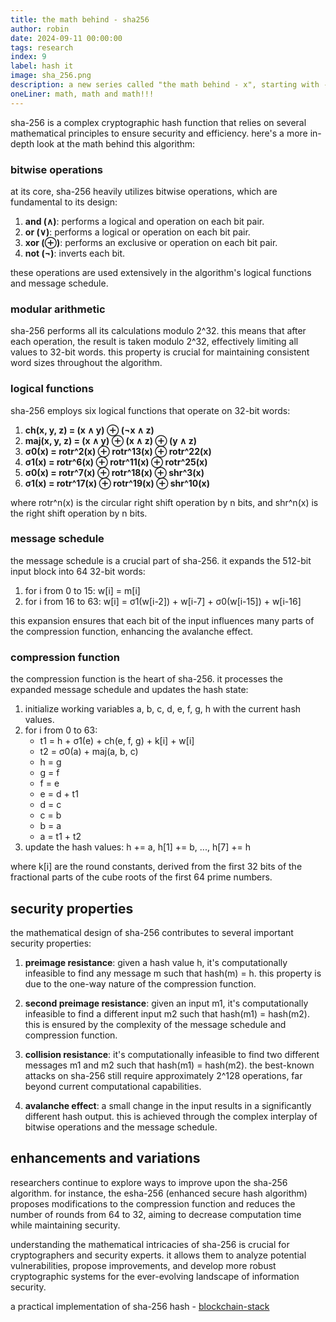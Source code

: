 ```yaml
---
title: the math behind - sha256
author: robin
date: 2024-09-11 00:00:00
tags: research
index: 9
label: hash it
image: sha_256.png
description: a new series called "the math behind - x", starting with - SHA256, a cryptographic hash function
oneLiner: math, math and math!!!
---
```


sha-256 is a complex cryptographic hash function that relies on several mathematical principles to ensure security and efficiency. here's a more in-depth look at the math behind this algorithm:

### bitwise operations

at its core, sha-256 heavily utilizes bitwise operations, which are fundamental to its design:

1. **and (∧)**: performs a logical and operation on each bit pair.
2. **or (∨)**: performs a logical or operation on each bit pair.
3. **xor (⊕)**: performs an exclusive or operation on each bit pair.
4. **not (¬)**: inverts each bit.

these operations are used extensively in the algorithm's logical functions and message schedule.

### modular arithmetic

sha-256 performs all its calculations modulo 2^32. this means that after each operation, the result is taken modulo 2^32, effectively limiting all values to 32-bit words. this property is crucial for maintaining consistent word sizes throughout the algorithm.

### logical functions

sha-256 employs six logical functions that operate on 32-bit words:

1. **ch(x, y, z) = (x ∧ y) ⊕ (¬x ∧ z)**
2. **maj(x, y, z) = (x ∧ y) ⊕ (x ∧ z) ⊕ (y ∧ z)**
3. **σ0(x) = rotr^2(x) ⊕ rotr^13(x) ⊕ rotr^22(x)**
4. **σ1(x) = rotr^6(x) ⊕ rotr^11(x) ⊕ rotr^25(x)**
5. **σ0(x) = rotr^7(x) ⊕ rotr^18(x) ⊕ shr^3(x)**
6. **σ1(x) = rotr^17(x) ⊕ rotr^19(x) ⊕ shr^10(x)**

where rotr^n(x) is the circular right shift operation by n bits, and shr^n(x) is the right shift operation by n bits.

### message schedule

the message schedule is a crucial part of sha-256. it expands the 512-bit input block into 64 32-bit words:

1. for i from 0 to 15: w[i] = m[i]
2. for i from 16 to 63: w[i] = σ1(w[i-2]) + w[i-7] + σ0(w[i-15]) + w[i-16]

this expansion ensures that each bit of the input influences many parts of the compression function, enhancing the avalanche effect.

### compression function

the compression function is the heart of sha-256. it processes the expanded message schedule and updates the hash state:

1. initialize working variables a, b, c, d, e, f, g, h with the current hash values.
2. for i from 0 to 63:
   - t1 = h + σ1(e) + ch(e, f, g) + k[i] + w[i]
   - t2 = σ0(a) + maj(a, b, c)
   - h = g
   - g = f
   - f = e
   - e = d + t1
   - d = c
   - c = b
   - b = a
   - a = t1 + t2
3. update the hash values: h += a, h[1] += b, ..., h[7] += h

where k[i] are the round constants, derived from the first 32 bits of the fractional parts of the cube roots of the first 64 prime numbers.

## security properties

the mathematical design of sha-256 contributes to several important security properties:

1. **preimage resistance**: given a hash value h, it's computationally infeasible to find any message m such that hash(m) = h. this property is due to the one-way nature of the compression function.

2. **second preimage resistance**: given an input m1, it's computationally infeasible to find a different input m2 such that hash(m1) = hash(m2). this is ensured by the complexity of the message schedule and compression function.

3. **collision resistance**: it's computationally infeasible to find two different messages m1 and m2 such that hash(m1) = hash(m2). the best-known attacks on sha-256 still require approximately 2^128 operations, far beyond current computational capabilities.

4. **avalanche effect**: a small change in the input results in a significantly different hash output. this is achieved through the complex interplay of bitwise operations and the message schedule.

## enhancements and variations

researchers continue to explore ways to improve upon the sha-256 algorithm. for instance, the esha-256 (enhanced secure hash algorithm) proposes modifications to the compression function and reduces the number of rounds from 64 to 32, aiming to decrease computation time while maintaining security.

understanding the mathematical intricacies of sha-256 is crucial for cryptographers and security experts. it allows them to analyze potential vulnerabilities, propose improvements, and develop more robust cryptographic systems for the ever-evolving landscape of information security.

a practical implementation of sha-256 hash - [blockchain-stack](https://github.com/0xRobinR/blockchain-stack/blob/main/python/crypto_lib/sha256.py)

